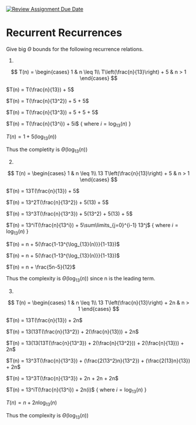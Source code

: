 [![Review Assignment Due Date](https://classroom.github.com/assets/deadline-readme-button-24ddc0f5d75046c5622901739e7c5dd533143b0c8e959d652212380cedb1ea36.svg)](https://classroom.github.com/a/8KYthzwp)
# Recurrent Recurrences

Give big $\Theta$ bounds for the following recurrence relations.

1.
$$ T(n) =
    \begin{cases}
        1 & n \leq 1\\
        T\left(\frac{n}{13}\right) + 5 & n > 1
    \end{cases}
$$

$T(n) = T(\frac{n}{13}) + 5$

$T(n) = T(\frac{n}{13^2}) + 5 + 5$

$T(n) = T(\frac{n}{13^3}) + 5 + 5 + 5$

$T(n) = T(\frac{n}{13^i}) + 5i$    { where $i = \log_{13}(n)$ }

$T(n) = 1 + 5(\log_{13}(n))$

Thus the completity is $\Theta(\log_{13}(n))$

2.
$$ T(n) =
    \begin{cases}
        1 & n \leq 1\\
        13 T\left(\frac{n}{13}\right) + 5 & n > 1
    \end{cases}
$$

$T(n) = 13T(\frac{n}{13}) + 5$

$T(n) = 13^2T(\frac{n}{13^2}) + 5(13) + 5$

$T(n) = 13^3T(\frac{n}{13^3}) + 5(13^2) + 5(13) + 5$

$T(n) = 13^iT(\frac{n}{13^i}) + 5\sum\limits_{j=0}^{i-1} 13^j$    { where $i = \log_{13}(n)$ }

$T(n) = n + 5(\frac{1-13^{\log_{13}(n)}}{1-13})$

$T(n) = n + 5(\frac{1-13^{\log_{13}(n)}}{1-13})$

$T(n) = n + \frac{5n-5}{12}$

Thus the complexity is $\Theta(\log_{13}(n))$ since n is the leading term.

3.
$$ T(n) =
    \begin{cases}
        1 & n \leq 1\\
        13 T\left(\frac{n}{13}\right) + 2n & n > 1
    \end{cases}
$$

$T(n) = 13T(\frac{n}{13}) + 2n$

$T(n) = 13(13T(\frac{n}{13^2}) + 2(\frac{n}{13})) + 2n$

$T(n) = 13(13(13T(\frac{n}{13^3}) + 2(\frac{n}{13^2})) + 2(\frac{n}{13})) + 2n$

$T(n) = 13^3T(\frac{n}{13^3}) + (\frac{2(13^2)n}{13^2}) + (\frac{2(13)n}{13}) + 2n$

$T(n) = 13^3T(\frac{n}{13^3}) + 2n + 2n + 2n$

$T(n) = 13^iT(\frac{n}{13^i}) + 2n(i)$    { where $i = \log_{13}(n)$ }

$T(n) = n + 2n\log_{13}(n)$

Thus the complexity is $\Theta(\log_{13}(n))$